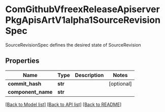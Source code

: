 # ComGithubVfreexReleaseApiserverPkgApisArtV1alpha1SourceRevisionSpec

SourceRevisionSpec defines the desired state of SourceRevision
## Properties
Name | Type | Description | Notes
------------ | ------------- | ------------- | -------------
**commit_hash** | **str** |  | [optional] 
**component_name** | **str** |  | 

[[Back to Model list]](../README.md#documentation-for-models) [[Back to API list]](../README.md#documentation-for-api-endpoints) [[Back to README]](../README.md)


